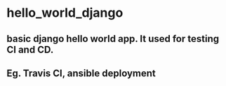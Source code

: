 # hello_world_django
## basic django hello world app. It used for testing CI and CD.
## Eg. Travis CI, ansible deployment
